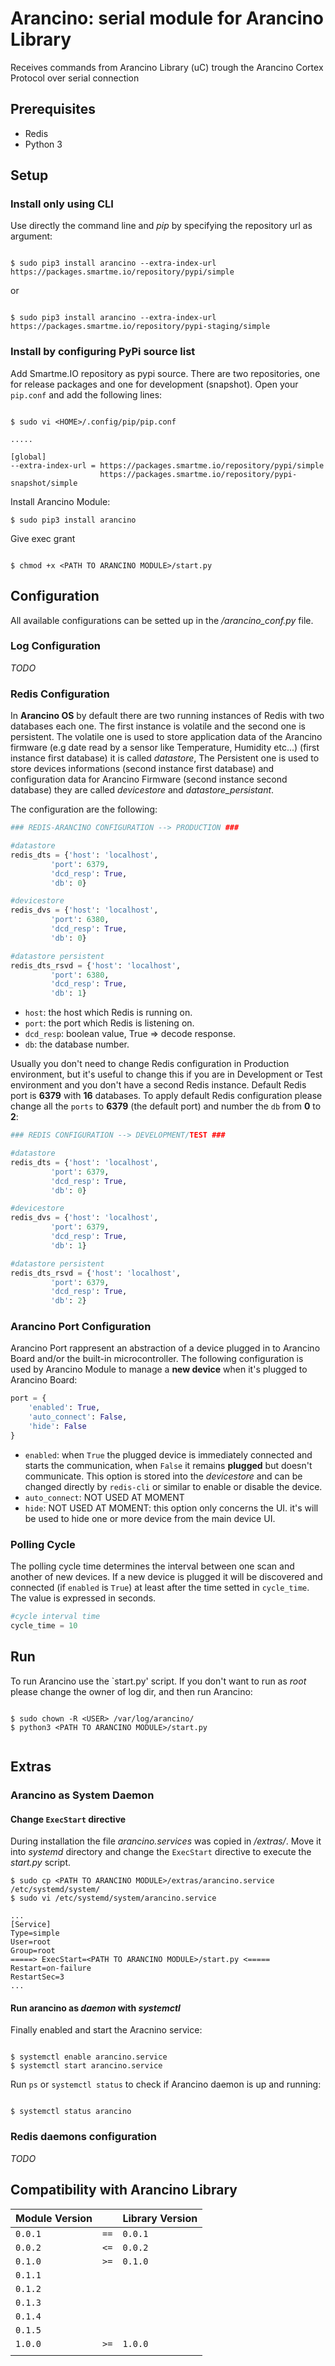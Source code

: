 # Arancino: serial module for Arancino Library

Receives commands from Arancino Library (uC) trough the Arancino Cortex Protocol over serial connection


## Prerequisites
* Redis
* Python 3


## Setup

### Install only using CLI
Use directly the command line and _pip_ by specifying the repository url as argument:

```shell

$ sudo pip3 install arancino --extra-index-url https://packages.smartme.io/repository/pypi/simple

```

or

```

$ sudo pip3 install arancino --extra-index-url https://packages.smartme.io/repository/pypi-staging/simple

```

### Install by configuring PyPi source list
Add Smartme.IO repository as pypi source. There are two repositories, one for release packages and one for development (snapshot). Open your `pip.conf` and add the following lines:

```shell

$ sudo vi <HOME>/.config/pip/pip.conf

.....

[global]
--extra-index-url = https://packages.smartme.io/repository/pypi/simple
                    https://packages.smartme.io/repository/pypi-snapshot/simple

```

Install Arancino Module:

```shell
$ sudo pip3 install arancino

```


Give exec grant

```shell

$ chmod +x <PATH TO ARANCINO MODULE>/start.py

```

## Configuration

All available configurations can be setted up in the _<PATH TO ARANCINO MODULE>/arancino_conf.py_ file.


### Log Configuration
_TODO_

### Redis Configuration
In __Arancino OS__ by default there are two running instances of Redis with two databases each one. The first instance is volatile and the second one is persistent. The volatile one is used to store application data of the Arancino firmware (e.g date read by a sensor like Temperature, Humidity etc...) (first instance first database) it is called _datastore_, The Persistent one is used to store devices informations (second instance first database) and configuration data for Arancino Firmware (second instance second database) they are called _devicestore_ and _datastore_persistant_. 

The configuration are the following:

```python
### REDIS-ARANCINO CONFIGURATION --> PRODUCTION ###

#datastore
redis_dts = {'host': 'localhost',
         'port': 6379,
         'dcd_resp': True,
         'db': 0}

#devicestore
redis_dvs = {'host': 'localhost',
         'port': 6380,
         'dcd_resp': True,
         'db': 0}

#datastore persistent
redis_dts_rsvd = {'host': 'localhost',
         'port': 6380,
         'dcd_resp': True,
         'db': 1}

```

- `host`: the host which Redis is running on.
- `port`: the port which Redis is listening on.
- `dcd_resp`: boolean value, True => decode response. 
- `db`: the database number.


Usually you don't need to change Redis configuration in Production environment, but it's useful to change this if you are in Development or Test environment and you don't have a second Redis instance. Default Redis port is __6379__ with __16__ databases. To apply default Redis configuration please change all the `ports` to __6379__ (the default port) and number the `db` from __0__ to __2__:

```python
### REDIS CONFIGURATION --> DEVELOPMENT/TEST ###

#datastore
redis_dts = {'host': 'localhost',
         'port': 6379,
         'dcd_resp': True,
         'db': 0}

#devicestore
redis_dvs = {'host': 'localhost',
         'port': 6379,
         'dcd_resp': True,
         'db': 1}

#datastore persistent
redis_dts_rsvd = {'host': 'localhost',
         'port': 6379,
         'dcd_resp': True,
         'db': 2}

```


### Arancino Port Configuration
Arancino Port rappresent an abstraction of a device plugged in to Arancino Board and/or the built-in microcontroller. The following configuration is used by Arancino Module to manage a __new device__ when it's plugged to Arancino Board:

```python
port = {
    'enabled': True,
    'auto_connect': False,
    'hide': False
}
```

- `enabled`: when `True` the plugged device is immediately connected and starts the communication, when `False` it remains __plugged__ but doesn't communicate. This option is stored into the _devicestore_ and can be changed directly by `redis-cli` or similar to enable or disable the device. 
- `auto_connect`: NOT USED AT MOMENT
- `hide`: NOT USED AT MOMENT: this option only concerns the UI. it's will be used to hide one or more device from the main device UI.

### Polling Cycle
The polling cycle time determines the interval between one scan and another of new devices. If a new device is plugged it will be discovered and connected (if `enabled` is `True`) at least after the time setted in `cycle_time`. The value is expressed in seconds.



```python
#cycle interval time
cycle_time = 10
```

## Run

To run Arancino use the `start.py' script. If you don't want to run as _root_ please change the owner of log dir, and then run Arancino:

```shell

$ sudo chown -R <USER> /var/log/arancino/
$ python3 <PATH TO ARANCINO MODULE>/start.py


```

## Extras

### Arancino as System Daemon 

#### Change `ExecStart` directive

During installation the file _arancino.services_ was copied in _<PATH TO ARANCINO MODULE>/extras/_.
Move it into _systemd_ directory and change the `ExecStart` directive to execute the _start.py_ script.

```shell
$ sudo cp <PATH TO ARANCINO MODULE>/extras/arancino.service /etc/systemd/system/
$ sudo vi /etc/systemd/system/arancino.service 

...
[Service]
Type=simple
User=root
Group=root
=====> ExecStart=<PATH TO ARANCINO MODULE>/start.py <=====
Restart=on-failure
RestartSec=3
...

``` 

#### Run arancino as _daemon_ with _systemctl_

Finally enabled and start the Aracnino service:

```shell

$ systemctl enable arancino.service
$ systemctl start arancino.service

```

Run `ps` or `systemctl status` to check if Arancino daemon is up and running:

```shell

$ systemctl status arancino

```

### Redis daemons configuration
_TODO_
 


## Compatibility with Arancino Library


|Module Version   	|       |Library Version   	|
|---	            |---	|---                |
| `0.0.1`   	    | `==`  | `0.0.1`           |
| `0.0.2`  	        | `<=`  | `0.0.2`           |
| `0.1.0`  	        | `>=`  | `0.1.0`           |
| `0.1.1`           |       |                   |
| `0.1.2`           |       |                   |
| `0.1.3`           |       |                   |
| `0.1.4`           |       |                   |
| `0.1.5`           |       |                   |
| `1.0.0`           | `>=`  | `1.0.0`           |
|                   |       |                   |